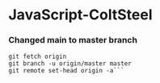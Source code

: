 # JavaScript-ColtSteel

### Changed main to master branch
```git branch -m main master
git fetch origin
git branch -u origin/master master
git remote set-head origin -a```
